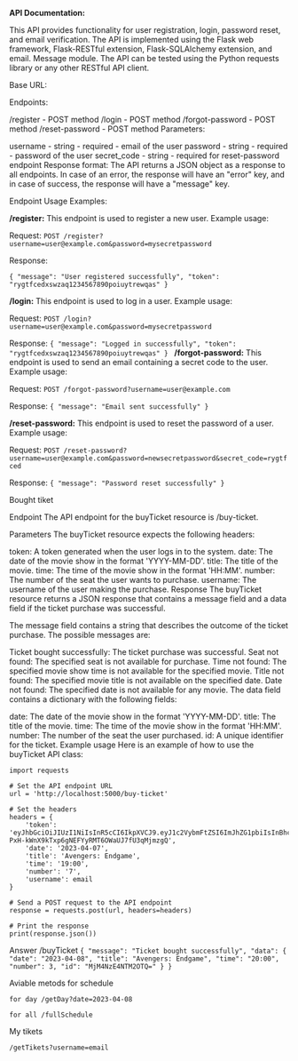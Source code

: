 **API Documentation:**

This API provides functionality for user registration, login, password reset, and email verification. The API is implemented using the Flask web framework, Flask-RESTful extension, Flask-SQLAlchemy extension, and email. Message module. The API can be tested using the Python requests library or any other RESTful API client.

Base URL:

Endpoints:

/register - POST method
/login - POST method
/forgot-password - POST method
/reset-password - POST method
Parameters:

username - string - required - email of the user
password - string - required - password of the user
secret_code - string - required for reset-password endpoint
Response format:
The API returns a JSON object as a response to all endpoints. In case of an error, the response will have an "error" key, and in case of success, the response will have a "message" key.

Endpoint Usage Examples:

**/register:**
This endpoint is used to register a new user.
Example usage:

Request:
`POST /register?username=user@example.com&password=mysecretpassword`

Response:

`{
"message": "User registered successfully",
"token": "rygtfcedxswzaq1234567890poiuytrewqas"
}`

**/login:**
This endpoint is used to log in a user.
Example usage:

Request:
`POST /login?username=user@example.com&password=mysecretpassword`

Response:
`{
"message": "Logged in successfully",
"token": "rygtfcedxswzaq1234567890poiuytrewqas"
}
`
**/forgot-password:**
This endpoint is used to send an email containing a secret code to the user.
Example usage:

Request:
`POST /forgot-password?username=user@example.com`

Response:
`{
"message": "Email sent successfully"
}`

**/reset-password:**
This endpoint is used to reset the password of a user.
Example usage:

Request:
`POST /reset-password?username=user@example.com&password=newsecretpassword&secret_code=rygtfced`

Response:
`{
"message": "Password reset successfully"
}`

Bought tiket

Endpoint
The API endpoint for the buyTicket resource is /buy-ticket.

Parameters
The buyTicket resource expects the following headers:

token: A token generated when the user logs in to the system.
date: The date of the movie show in the format 'YYYY-MM-DD'.
title: The title of the movie.
time: The time of the movie show in the format 'HH:MM'.
number: The number of the seat the user wants to purchase.
username: The username of the user making the purchase.
Response
The buyTicket resource returns a JSON response that contains a message field and a data field if the ticket purchase was successful.

The message field contains a string that describes the outcome of the ticket purchase. The possible messages are:

Ticket bought successfully: The ticket purchase was successful.
Seat not found: The specified seat is not available for purchase.
Time not found: The specified movie show time is not available for the specified movie.
Title not found: The specified movie title is not available on the specified date.
Date not found: The specified date is not available for any movie.
The data field contains a dictionary with the following fields:

date: The date of the movie show in the format 'YYYY-MM-DD'.
title: The title of the movie.
time: The time of the movie show in the format 'HH:MM'.
number: The number of the seat the user purchased.
id: A unique identifier for the ticket.
Example usage
Here is an example of how to use the buyTicket API class:

```
import requests

# Set the API endpoint URL
url = 'http://localhost:5000/buy-ticket'

# Set the headers
headers = {
    'token': 'eyJhbGciOiJIUzI1NiIsInR5cCI6IkpXVCJ9.eyJ1c2VybmFtZSI6ImJhZG1pbiIsInBhc3N3b3JkIjoiYmFkbWluIiwiaWF0IjoxNTE2MjM5MDIyfQ.kG-PxH-kWnX9kTxp6gNEFYyRMT6OWaUJ7fU3qMjmzgQ',
    'date': '2023-04-07',
    'title': 'Avengers: Endgame',
    'time': '19:00',
    'number': '7',
    'username': email
}

# Send a POST request to the API endpoint
response = requests.post(url, headers=headers)

# Print the response
print(response.json())
```

Answer /buyTicket
`{
    "message": "Ticket bought successfully",
    "data": {
        "date": "2023-04-08",
        "title": "Avengers: Endgame",
        "time": "20:00",
        "number": 3,
        "id": "MjM4NzE4NTM2OTQ="
    }
}`

Aviable metods for schedule

```
for day /getDay?date=2023-04-08

for all /fullSchedule
```
My tikets

```/getTikets?username=email```

